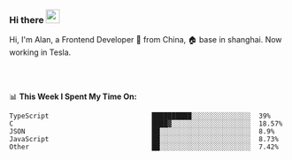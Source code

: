 ### Hi there <img src="https://media.giphy.com/media/hvRJCLFzcasrR4ia7z/giphy.gif" width="25px">

<!-- ![visitors](https://visitor-badge.glitch.me/badge?page_id=dislfyer.dislfyer) -->

Hi, I'm Alan, a Frontend Developer 🚀 from China, 🏠 base in shanghai. Now working in Tesla.

<br/>
<br/>

📊 **This Week I Spent My Time On:**


<!--START_SECTION:waka-->

```text
TypeScript                          ██████████░░░░░░░░░░░░░░░  39%
C                                   ████▓░░░░░░░░░░░░░░░░░░░░  18.57%
JSON                                ██░░░░░░░░░░░░░░░░░░░░░░░  8.9%
JavaScript                          ██░░░░░░░░░░░░░░░░░░░░░░░  8.73%
Other                               ██░░░░░░░░░░░░░░░░░░░░░░░  7.42%
```

<!--END_SECTION:waka-->

<!--
**About Me:**
 -->
